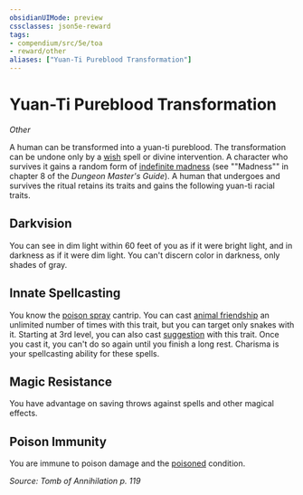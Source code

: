 ```yaml
---
obsidianUIMode: preview
cssclasses: json5e-reward
tags:
- compendium/src/5e/toa
- reward/other
aliases: ["Yuan-Ti Pureblood Transformation"]
---
```

# Yuan-Ti Pureblood Transformation
*Other*  

A human can be transformed into a yuan-ti pureblood. The transformation can be undone only by a [wish](2-Mechanics/CLI/spells/wish.md) spell or divine intervention. A character who survives it gains a random form of [indefinite madness](2-Mechanics/CLI/tables/indefinite-madness.md) (see ""Madness"" in chapter 8 of the *Dungeon Master's Guide*). A human that undergoes and survives the ritual retains its traits and gains the following yuan-ti racial traits.

## Darkvision

You can see in dim light within 60 feet of you as if it were bright light, and in darkness as if it were dim light. You can't discern color in darkness, only shades of gray.

## Innate Spellcasting

You know the [poison spray](2-Mechanics/CLI/spells/poison-spray.md) cantrip. You can cast [animal friendship](2-Mechanics/CLI/spells/animal-friendship.md) an unlimited number of times with this trait, but you can target only snakes with it. Starting at 3rd level, you can also cast [suggestion](2-Mechanics/CLI/spells/suggestion.md) with this trait. Once you cast it, you can't do so again until you finish a long rest. Charisma is your spellcasting ability for these spells.

## Magic Resistance

You have advantage on saving throws against spells and other magical effects.

## Poison Immunity

You are immune to poison damage and the [poisoned](2-Mechanics/CLI/rules/conditions.md#poisoned) condition.

*Source: Tomb of Annihilation p. 119*